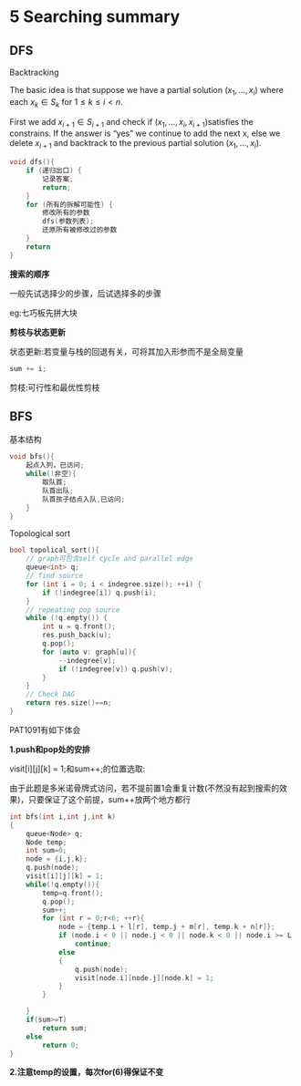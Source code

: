 # 5 Searching summary

## DFS

Backtracking 

The basic idea is that suppose we have a partial solution $(x_1, ... , x_i )$ where each $x_k\in S_k$ for  $1\leq k\leq i<n$.   

First we add  $x_{i+1} \in S_{i+1}$ and check if $(x_1, ... , x_i,x_{i+1})$satisfies the constrains.  If the answer is “yes” we continue to add the next x, else we delete $x_{i+1}$ and backtrack to the previous partial solution $(x_1, ... , x_i )$.

```cpp
void dfs(){
	if (递归出口) {
		记录答案;
		return;
	}
	for (所有的拆解可能性) {
		修改所有的参数
		dfs(参数列表);
		还原所有被修改过的参数
	}
	return 
}
```

**搜索的顺序**

一般先试选择少的步骤，后试选择多的步骤

eg:七巧板先拼大块

**剪枝与状态更新**

状态更新:若变量与栈的回退有关，可将其加入形参而不是全局变量

```cpp
sum += i;
```

剪枝:可行性和最优性剪枝

## BFS

基本结构
```cpp
void bfs(){
	起点入列，已访问;
	while(!非空){
		取队首;
		队首出队;
		队首孩子结点入队,已访问;
	}
}
```

Topological sort

```cpp
bool topolical_sort(){
    // graph可包含self cycle and parallel edge
    queue<int> q;
    // find source
    for (int i = 0; i < indegree.size(); ++i) {
        if (!indegree[i]) q.push(i);
    }
    // repeating pop source
    while (!q.empty()) {
        int u = q.front();
        res.push_back(u);
        q.pop();
        for (auto v: graph[u]){
            --indegree[v];
            if (!indegree[v]) q.push(v);
        }
    }
    // Check DAG
    return res.size()==n;
}
```
PAT1091有如下体会

**1.push和pop处的安排**

visit[i][j][k] = 1;和sum++;的位置选取:

由于此题是多米诺骨牌式访问，若不提前置1会重复计数(不然没有起到搜索的效果)，只要保证了这个前提，sum++放两个地方都行
```cpp
int bfs(int i,int j,int k)
{
    queue<Node> q;
    Node temp;
    int sum=0;
    node = {i,j,k};
    q.push(node);
    visit[i][j][k] = 1;
    while(!q.empty()){
        temp=q.front();
        q.pop();
        sum++;
        for (int r = 0;r<6; ++r){
            node = {temp.i + l[r], temp.j + m[r], temp.k + n[r]};
            if (node.i < 0 || node.j < 0 || node.k < 0 || node.i >= L || node.j >= M || node.k >= N || visit[node.i][node.j][node.k]||!sq[node.i][node.j][node.k])
                continue;
            else
            {
                q.push(node);
                visit[node.i][node.j][node.k] = 1;
            }
        }

    }
    if(sum>=T)
        return sum;
    else
        return 0;
}
```
**2.注意temp的设置，每次for(6)得保证不变**